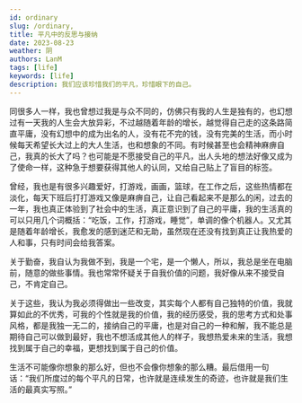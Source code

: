 ```yaml
---
id: ordinary
slug: /ordinary,
title: 平凡中的反思与接纳
date: 2023-08-23
weather: 阴
authors: LanM
tags: [life]
keywords: [life]
description: 我们应该珍惜我们的平凡，珍惜眼下的自己。
---
```


同很多人一样，我也曾想过我是与众不同的，仿佛只有我的人生是独有的，也幻想过有一天我的人生会大放异彩，不过越随着年龄的增长，越觉得自己走的这条路简直平庸，没有幻想中的成为出名的人，没有花不完的钱，没有完美的生活，而小时候每天希望长大过上的大人生活，也和想象的不同。有时候甚至也会精神麻痹自己，我真的长大了吗？也可能是不愿接受自己的平凡，出人头地的想法好像又成为了使命一样，这种急于想要获得其他人的认同，又给自己贴上了盲目的标签。

曾经，我也是有很多兴趣爱好，打游戏，画画，篮球，在工作之后，这些热情都在淡化，每天下班后打打游戏又像是麻痹自己，让自己看起来不是那么的闲，过去的一年，我也真正体验到了社会中的生活，真正意识到了自己的平庸，我的生活真的可以只用几个词概括：“吃饭，工作，打游戏，睡觉”，单调的像个机器人。又尤其是随着年龄增长，我愈发的感到迷茫和无助，虽然现在还没有找到真正让我热爱的人和事，只有时间会给我答案。

关于勤奋，我自认为我做不到，我是一个宅，是一个懒人，所以，我总是坐在电脑前，随意的做些事情。我也常常怀疑关于自我价值的问题，我好像从来不接受自己，不肯定自己。

关于这些，我认为我必须得做出一些改变，其实每个人都有自己独特的价值，我就算如此的不优秀，可我的个性就是我的价值，我的经历感受，我的思考方式和处事风格，都是我独一无二的，接纳自己的平庸，也是对自己的一种和解，我不能总是期待自己可以做到最好，我也不想活成其他人的样子，我想热爱未来的生活，我想找到属于自己的幸福，更想找到属于自己的价值。

生活不可能像你想象的那么好，但也不会像你想象的那么糟。最后借用一句话：“我们所度过的每个平凡的日常，也许就是连续发生的奇迹，也许就是我们生活的最真实写照。”
